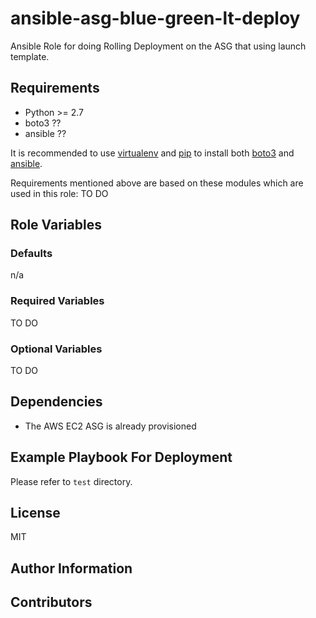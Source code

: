 # ansible-asg-blue-green-lt-deploy #

Ansible Role for doing Rolling Deployment on the ASG that using launch template.

## Requirements ##

- Python >= 2.7 
- boto3 ??
- ansible ??

It is recommended to use [virtualenv](https://virtualenv.pypa.io/en/stable/installation/) and [pip](https://pip.pypa.io/en/stable/installing/) to install both [boto3](https://boto3.amazonaws.com/v1/documentation/api/latest/guide/quickstart.html#installation) and [ansible](https://docs.ansible.com/ansible/latest/installation_guide/intro_installation.html#latest-releases-via-pip).

Requirements mentioned above are based on these modules which are used in this role:
TO DO

## Role Variables ##

### Defaults ###
n/a

### Required Variables ###
TO DO

### Optional Variables ###
TO DO

## Dependencies ##

 - The AWS EC2 ASG is already provisioned

## Example Playbook For Deployment ##
Please refer to `test` directory.

## License

MIT

## Author Information ##


## Contributors ##


